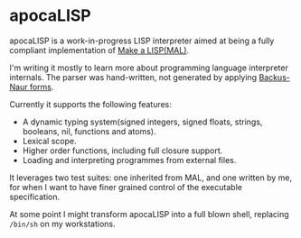 # apocaLISP

apocaLISP is a work-in-progress LISP interpreter aimed at being a fully compliant implementation of [Make a LISP(MAL)](https://github.com/kanaka/mal).

I'm writing it mostly to learn more about programming language interpreter internals.
The parser was hand-written, not generated by applying [Backus-Naur forms](https://en.wikipedia.org/wiki/Backus%E2%80%93Naur_form).

Currently it supports the following features:
- A dynamic typing system(signed integers, signed floats, strings, booleans, nil, functions and atoms).
- Lexical scope.
- Higher order functions, including full closure support.
- Loading and interpreting programmes from external files.

It leverages two test suites: one inherited from MAL, and one written by me, for when I want to have finer grained control of the executable specification.

At some point I might transform apocaLISP into a full blown shell, replacing `/bin/sh` on my workstations.
